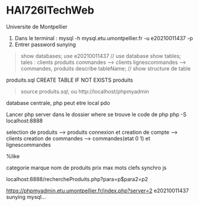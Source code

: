 # HAI726ITechWeb
Universite de Montpellier

1. Dans le terminal : 
    mysql -h mysql.etu.umontpellier.fr -u e20210011437 -p
2. Entrer password 
    sunying
>show databases;
>use e20210011437 // use database
>show tables;
tales :
clients
produits
commandes --> clients
lignescommandes --> commandes, produits
>describe tableName; // show structure de table

produits.sql
CREATE TABLE IF NOT EXISTS produits
>source produits.sql;
ou
http://localhost/phpmyadmin


database centrale, php peut etre local
pdo

Lancer php server dans le dossier where se trouve le code de php
php -S localhost:8888

selection de produits --> produits
connexion et creation de compte --> clients
creation de commandes --> commandes(etat 0 1) et lignescommandes

%like

categorie
marque
nom de produits
prix max
mots clefs
synchro
js

localhost:8888/rechercheProduits.php?para=p$para2=p2

https://phpmyadmin.etu.umontpellier.fr/index.php?server=2
e20210011437
sunying
mysql...
